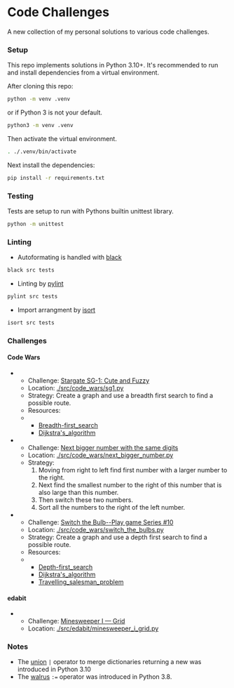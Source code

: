 # Code Challenges
A new collection of my personal solutions to various code challenges.
### Setup
This repo implements solutions in Python 3.10+.  It's recommended to run and install dependencies from a virtual environment.

After cloning this repo:
```sh
python -m venv .venv
```
or if Python 3 is not your default.
```sh
python3 -m venv .venv
```

Then activate the virtual environment.
```sh
. ./.venv/bin/activate
```
Next install the dependencies:
```sh
pip install -r requirements.txt
```
### Testing
Tests are setup to run with Pythons builtin unittest library.
```sh
python -m unittest
```

### Linting
- Autoformating is handled with [black](https://pypi.org/project/black/)
```sh
black src tests
```
- Linting by [pylint](https://pypi.org/project/pylint/)
```sh
pylint src tests
```
- Import arrangment by [isort](https://pypi.org/project/isort/)
```sh
isort src tests
```

### Challenges
#### Code Wars
- - Challenge: [Stargate SG-1: Cute and Fuzzy](https://www.codewars.com/kata/59669eba1b229e32a300001a/train/python)
  - Location: [./src/code_wars/sg1.py](./src/code_wars/sg1.py)
  - Strategy: Create a graph and use a breadth first search to find a possible route.
  - Resources:
  - - [Breadth-first_search](https://en.wikipedia.org/wiki/Breadth-first_search)
    - [Dijkstra's_algorithm](https://en.wikipedia.org/wiki/Dijkstra's_algorithm)
- - Challenge: [Next bigger number with the same digits](https://www.codewars.com/kata/55983863da40caa2c900004e/train/python)
  - Location: [./src/code_wars/next_bigger_number.py](./src/code_wars/next_bigger_number.py)
  - Strategy:
    1. Moving from right to left find first number with a larger number to the right.
    1. Next find the smallest number to the right of this number that is also large than this number.
    1. Then switch these two numbers.
    1. Sort all the numbers to the right of the left number.
- - Challenge: [Switch the Bulb--Play game Series #10](https://www.codewars.com/kata/5a96064cfd57777828000187/train/python)
  - Location: [./src/code_wars/switch_the_bulbs.py](./src/code_wars/switch_the_bulbs.py)
  - Strategy: Create a graph and use a depth first search to find a possible route.
  - Resources:
  - - [Depth-first_search](https://en.wikipedia.org/wiki/Depth-first_search)
    - [Dijkstra's_algorithm](https://en.wikipedia.org/wiki/Dijkstra's_algorithm)
    - [Travelling_salesman_problem](https://en.wikipedia.org/wiki/Travelling_salesman_problem)
#### edabit
- - Challenge: [Minesweeper I — Grid](https://edabit.com/challenge/voZCqTGMSNjCrRhf9)
  - Location: [./src/edabit/minesweeper_i_grid.py](./src/edabit/minesweeper_i_grid.py)
### Notes
- The [union](https://docs.python.org/3/whatsnew/3.10.html) `|` operator to merge dictionaries returning a new was introduced in Python 3.10
- The [walrus](https://docs.python.org/3/whatsnew/3.8.html) `:=` operator was introduced in Python 3.8.
